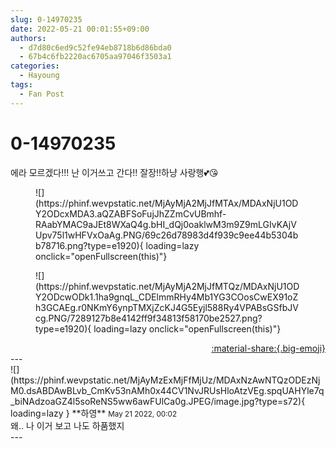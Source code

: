 ```yaml
---
slug: 0-14970235
date: 2022-05-21 00:01:55+09:00
authors:
  - d7d80c6ed9c52fe94eb8718b6d86bda0
  - 67b4c6fb2220ac6705aa97046f3503a1
categories:
  - Hayoung
tags:
  - Fan Post
---
```


# 0-14970235

<div class="post-container" markdown="1">
<div class="content-container md-sidebar__scrollwrap" markdown="1">

에라 모르겠다!!! 난 이거쓰고 간다!! 잘장!!하냥 사랑행💕😘
<figure markdown="1">
![](https://phinf.wevpstatic.net/MjAyMjA2MjJfMTAx/MDAxNjU1ODY2ODcxMDA3.aQZABFSoFujJhZZmCvUBmhf-RAabYMAC9aJEt8WXaQ4g.bHI_dQj0oaklwM3m9Z9mLGIvKAjVUpv75l1wHFVxOaAg.PNG/69c26d78983d4f939c9ee44b5304bb78716.png?type=e1920){ loading=lazy onclick="openFullscreen(this)"}
</figure>

<figure markdown="1">
![](https://phinf.wevpstatic.net/MjAyMjA2MjJfMTQz/MDAxNjU1ODY2ODcwODk1.1ha9gnqL_CDElmmRHy4Mb1YG3COosCwEX91oZh3GCAEg.r0NKmY6ynpTMXjZcKJ4G5Eyjl588Ry4VPABsGSfbJVcg.PNG/7289127b8e4142ff9f34813f58170be2527.png?type=e1920){ loading=lazy onclick="openFullscreen(this)"}
</figure>


</div>
</div>

<div style="text-align: right;" markdown="1">
<a href="https://weverse.io/fromis9/fanpost/0-14970235" style="text-align: right;">:material-share:{.big-emoji}</a>
</div>
---

<div class="comments-container md-sidebar__scrollwrap" markdown="1">
<div class="comment" markdown="1">
<div class='id-container' markdown="1">
![](https://phinf.wevpstatic.net/MjAyMzExMjFfMjUz/MDAxNzAwNTQzODEzNjM0.dsABDAwBLvb_CmKv53nAMh0x44CV1NvJRUsHloAtzVEg.spqUAHYle7q_biNAdzoaGZ4l5soReNS5ww6awFUlCa0g.JPEG/image.jpg?type=s72){ loading=lazy }
**<span class="artist">하영</span>** <small>May 21 2022, 00:02</small><br>
</div>
<div class='comment-body' markdown="1">
왜.. 나 이거 보고 나도 하품했지
</div>
</div>
</div>
---
